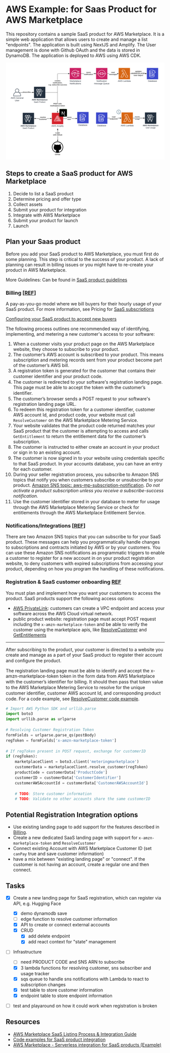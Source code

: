 # AWS Example: for Saas Product for AWS Marketplace

This repository contains a sample SaaS product for AWS Marketplace. It is a simple web application that allows users to create and manage a list "endpoints". The application is built using NextJS and Amplify. The User management is done with Github OAuth and the data is stored in DynamoDB. The application is deployed to AWS using AWS CDK.

![architecture](docs/assets/architecture.png)

## Steps to create a SaaS product for AWS Marketplace

1. Decide to list a SaaS product
2. Determine pricing and offer type
3. Collect assets
4. Submit your product for integration
5. Integrate with AWS Marketplace
6. Submit your product for launch
7. Launch


## Plan your Saas product 

Before you add your SaaS product to AWS Marketplace, you must first do some planning. This step is critical to the success of your product. A lack of planning can result in billing issues or you might have to re-create your product in AWS Marketplace.

More Guidelines: Can be found in [SaaS product guidelines](https://docs.aws.amazon.com/marketplace/latest/userguide/saas-guidelines.html)


### Billing [[REF](https://docs.aws.amazon.com/marketplace/latest/userguide/saas-pricing-models.html)]

A pay-as-you-go model where we bill buyers for their hourly usage of your SaaS product. For more information, see Pricing for [SaaS subscriptions](https://docs.aws.amazon.com/marketplace/latest/userguide/saas-subscriptions.html)

[Configuring your SaaS product to accept new buyers](https://docs.aws.amazon.com/marketplace/latest/userguide/saas-product-customer-setup.html)


The following process outlines one recommended way of identifying, implementing, and metering a new customer's access to your software:

1. When a customer visits your product page on the AWS Marketplace website, they choose to subscribe to your product.
2. The customer’s AWS account is subscribed to your product. This means subscription and metering records sent from your product become part of the customer’s AWS bill.
3. A registration token is generated for the customer that contains their customer identiﬁer and your product code.
4. The customer is redirected to your software's registration landing page. This page must be able to accept the token with the customer’s identiﬁer.
5. The customer’s browser sends a POST request to your software's registration landing page URL. 
6. To redeem this registration token for a customer identifier, customer AWS account Id, and product code, your website must call `ResolveCustomer` on the AWS Marketplace Metering Service. 
7. Your website validates that the product code returned matches your SaaS product that the customer is attempting to access and calls `GetEntitlement` to return the entitlement data for the customer’s subscription.
8. The customer is instructed to either create an account in your product or sign in to an existing account.
9. The customer is now signed in to your website using credentials speciﬁc to that SaaS product. In your accounts database, you can have an entry for each customer. 
10. During your seller registration process, you subscribe to Amazon SNS topics that notify you when customers subscribe or unsubscribe to your product. [Amazon SNS topic: aws-mp-subscription-notification](https://docs.aws.amazon.com/marketplace/latest/userguide/saas-notification.html#saas-sns-subscription-message-body). _Do not activate a product subscription unless you receive a subscribe-success notification._ 
11. Use the customer identiﬁer stored in your database to meter for usage through the AWS Marketplace Metering Service or check for entitlements through the AWS Marketplace Entitlement Service.


### Notifications/Integrations [[REF](https://docs.aws.amazon.com/marketplace/latest/userguide/saas-prepare.html#saas-plan-sns)]

There are two Amazon SNS topics that you can subscribe to for your SaaS product. These messages can help you programmatically handle changes to subscriptions and contracts initiated by AWS or by your customers. You can use these Amazon SNS notifications as programmatic triggers to enable a customer to register for a new account in on your product registration website, to deny customers with expired subscriptions from accessing your product, depending on how you program the handling of these notifications.

### Registration & SaaS customer onboarding [REF](https://docs.aws.amazon.com/marketplace/latest/userguide/saas-product-customer-setup.html)

You must plan and implement how you want your customers to access the product. SaaS products support the following access options:

* [AWS PrivateLink](https://docs.aws.amazon.com/marketplace/latest/userguide/privatelink.html): customers can create a VPC endpoint and access your software across the AWS Cloud virtual network.
* public product website: registration page must accept POST request including the `x-amzn-marketplace-token` and be able to verify the customer using the marketplace apis, like [ResolveCustomer](https://docs.aws.amazon.com/marketplacemetering/latest/APIReference/API_ResolveCustomer.html) and [GetEntitlements](https://docs.aws.amazon.com/marketplaceentitlement/latest/APIReference/API_GetEntitlements.html)

--- 

After subscribing to the product, your customer is directed to a website you create and manage as a part of your SaaS product to register their account and conﬁgure the product.

The registration landing page must be able to identify and accept the x-amzn-marketplace-token token in the form data from AWS Marketplace with the customer’s identiﬁer for billing. It should then pass that token value to the AWS Marketplace Metering Service to resolve for the unique customer identiﬁer, customer AWS account Id, and corresponding product code. For a code example, see [ResolveCustomer code example](https://docs.aws.amazon.com/marketplace/latest/userguide/saas-code-examples.html#saas-resolvecustomer-example).

```python
# Import AWS Python SDK and urllib.parse 
import boto3
import urllib.parse as urlparse 

# Resolving Customer Registration Token
formFields = urlparse.parse_qs(postBody)
regToken = formFields['x-amzn-marketplace-token']

# If regToken present in POST request, exchange for customerID
if (regToken):
    marketplaceClient = boto3.client('meteringmarketplace')
    customerData = marketplaceClient.resolve_customer(regToken)
    productCode = customerData['ProductCode']
    customerID = customerData['CustomerIdentifier']
    customerAWSAccountId = customerData['CustomerAWSAccountId']

    # TODO: Store customer information 
    # TODO: Validate no other accounts share the same customerID
```


## Potential Registration Integration options

* Use existing landing page to add support for the features described in [Billing]().
* Create a new dedicated SaaS landing page with support for `x-amzn-marketplace-token` and `ResolveCustomer`
* Connect existing Account with AWS Marketplace Customer ID (set `canPay` true and save customer information)
* have a mix between "existing landing page" or "connect". If the customer is not having an account, create a regular one and then connect. 


## Tasks 

* [x] Create a new landing page for SaaS registration, which can register via API, e.g. Hugging Face
  * [x] demo dynamodb save
  * [ ] edge function to resolve customer information
  * [x] API to create or connect external accounts
  * [x] CRUD
    * [x] add delete endpoint
    * [x] add react context for "state" management
* [ ] Infrastructure
  * [ ] need PRODUCT CODE and SNS ARN to subscribe
  * [x] 3 lambda functions for resolving customer, sns subscriber and usage tracker
  * [x] sqs queue to handle sns notifications with Lambda to react to subscription changes
  * [x] test table to store customer information
  * [x] endpoint table to store endpoint information
* [ ] test and playaround on how it could work when registration is broken


## Resources 

* [AWS Marketplace SaaS Listing Process & Integration Guide](https://awsmp-loadforms.s3.amazonaws.com/AWS+Marketplace+-+SaaS+Integration+Guide.pdf)
* [Code examples for SaaS product integration](https://docs.aws.amazon.com/marketplace/latest/userguide/saas-code-examples.html)
* [AWS Marketplace - Serverless integration for SaaS products (Example)](https://github.com/aws-samples/aws-marketplace-serverless-saas-integration)